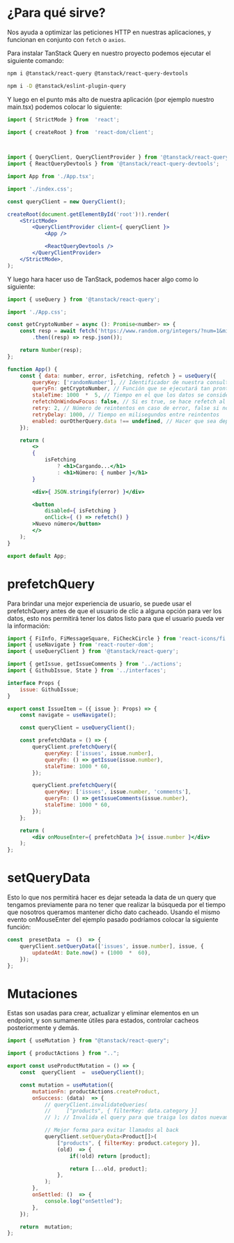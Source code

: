 # ¿Para qué sirve?

Nos ayuda a optimizar las peticiones HTTP en nuestras aplicaciones, y funcionan en conjunto con `fetch` o `axios`.

Para instalar TanStack Query en nuestro proyecto podemos ejecutar el siguiente comando:

```bash
npm i @tanstack/react-query @tanstack/react-query-devtools

npm i -D @tanstack/eslint-plugin-query
```

Y luego en el punto más alto de nuestra aplicación (por ejemplo nuestro main.tsx) podemos colocar lo siguiente:

```jsx
import { StrictMode } from  'react';

import { createRoot } from  'react-dom/client';

  

import { QueryClient, QueryClientProvider } from '@tanstack/react-query';
import { ReactQueryDevtools } from '@tanstack/react-query-devtools';

import App from './App.tsx';

import './index.css';

const queryClient = new QueryClient();

createRoot(document.getElementById('root')!).render(
    <StrictMode>
        <QueryClientProvider client={ queryClient }>
            <App />

            <ReactQueryDevtools />
        </QueryClientProvider>
    </StrictMode>,
);
```

Y luego hara hacer uso de TanStack, podemos hacer algo como lo siguiente:

```jsx
import { useQuery } from '@tanstack/react-query';

import './App.css';

const getCryptoNumber = async (): Promise<number> => {
    const resp = await fetch('https://www.random.org/integers/?num=1&min=1&max=500&col=1&base=10&format=plain&rnd=new')
        .then((resp) => resp.json());

    return Number(resp);
};

function App() {
    const { data: number, error, isFetching, refetch } = useQuery({
        queryKey: ['randomNumber'], // Identificador de nuestra consulta
        queryFn: getCryptoNumber, // Función que se ejecutará tan pronto el useQuery se ejecute
        staleTime: 1000  *  5, // Tiempo en el que los datos se consideran frescos, pasado el tiempo se volverán a consultar
        refetchOnWindowFocus: false, // Si es true, se hace refetch al volver a la pestaña
        retry: 2, // Número de reintentos en caso de error, false si no queremos que se reintente
        retryDelay: 1000, // Tiempo en milisegundos entre reintentos
        enabled: ourOtherQuery.data !== undefined, // Hacer que sea dependiente de otro query
    });

    return (
        <>
        {
            isFetching
                ? <h1>Cargando...</h1>
                : <h1>Número: { number }</h1>
        }

        <div>{ JSON.stringify(error) }</div>

        <button
            disabled={ isFetching }
            onClick={ () => refetch() }
        >Nuevo número</button>
        </>
    );
}

export default App;
```


# prefetchQuery

Para brindar una mejor experiencia de usuario, se puede usar el prefetchQuery antes de que el usuario de clic a alguna opción para ver los datos, esto nos permitirá tener los datos listo para que el usuario pueda ver la información:

```jsx
import { FiInfo, FiMessageSquare, FiCheckCircle } from 'react-icons/fi';
import { useNavigate } from 'react-router-dom';
import { useQueryClient } from '@tanstack/react-query';

import { getIssue, getIssueComments } from '../actions';
import { GithubIssue, State } from '../interfaces';

interface Props {
    issue: GithubIssue;
}

export const IssueItem = ({ issue }: Props) => {
    const navigate = useNavigate();

    const queryClient = useQueryClient();

    const prefetchData = () => {
        queryClient.prefetchQuery({
            queryKey: ['issues', issue.number],
            queryFn: () => getIssue(issue.number),
            staleTime: 1000 * 60,
        });

        queryClient.prefetchQuery({
            queryKey: ['issues', issue.number, 'comments'],
            queryFn: () => getIssueComments(issue.number),
            staleTime: 1000 * 60,
        });
    };

    return (
        <div onMouseEnter={ prefetchData }>{ issue.number }</div>
    );
};
```


# setQueryData

Esto lo que nos permitirá hacer es dejar seteada la data de un query que tengamos previamente para no tener que realizar la búsqueda por el tiempo que nosotros queramos mantener dicho dato cacheado. Usando el mismo evento onMouseEnter del ejemplo pasado podríamos colocar la siguiente función:

```jsx
const  presetData  =  ()  => {
    queryClient.setQueryData(['issues', issue.number], issue, {
        updatedAt: Date.now() + (1000  *  60),
    });
};
```


# Mutaciones

Estas son usadas para crear, actualizar y eliminar elementos en un endpoint, y son sumamente útiles para estados, controlar cacheos posteriormente y demás.

```jsx
import { useMutation } from "@tanstack/react-query";

import { productActions } from "..";

export const useProductMutation = () => {
    const  queryClient  =  useQueryClient();

    const mutation = useMutation({
        mutationFn: productActions.createProduct,
        onSuccess: (data)  => {
            // queryClient.invalidateQueries(
            //     ["products", { filterKey: data.category }]
            // ); // Invalida el query para que traiga los datos nuevamente

            // Mejor forma para evitar llamados al back
            queryClient.setQueryData<Product[]>(
                ["products", { filterKey: product.category }],
                (old)  => {
                    if(!old) return [product];

                    return [...old, product];
                },
            );
        },
        onSettled: ()  => {
            console.log("onSettled");
        },
    });

    return  mutation;
};
```

